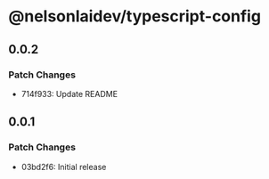 # @nelsonlaidev/typescript-config

## 0.0.2

### Patch Changes

- 714f933: Update README

## 0.0.1

### Patch Changes

- 03bd2f6: Initial release
